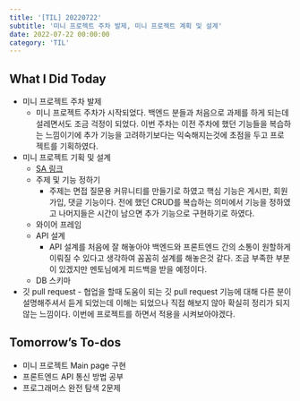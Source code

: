 ```yaml
---
title: '[TIL] 20220722'
subtitle: '미니 프로젝트 주차 발제, 미니 프로젝트 계획 및 설계'
date: 2022-07-22 00:00:00
category: 'TIL'
---
```


## What I Did Today

- 미니 프로젝트 주차 발제
  - 미니 프로젝트 주차가 시작되었다. 백엔드 분들과 처음으로 과제를 하게 되는데 설레면서도 조금 걱정이 되었다. 이번 주차는 이전 주차에 했던 기능들을 복습하는 느낌이기에 추가 기능을 고려하기보다는 익숙해지는것에 초점을 두고 프로젝트를 기획하였다.
- 미니 프로젝트 기획 및 설계
  - [SA 링크](https://www.notion.so/4-SA-05f4cb72bb1b4f6f8081fe4f29a60224)
  - 주제 및 기능 정하기
    - 주제는 면접 질문용 커뮤니티를 만들기로 하였고 핵심 기능은 게시판, 회원가입, 댓글 기능이다. 전에 했던 CRUD를 복습하는 의미에서 기능을 정하였고 나머지들은 시간이 남으면 추가 기능으로 구현하기로 하였다.
  - 와이어 프레임
  - API 설계
    - API 설계를 처음에 잘 해놓아야 백엔드와 프론트엔드 간의 소통이 원할하게 이뤄질 수 있다고 생각하여 꼼꼼히 설계를 해놓은것 같다. 조금 부족한 부분이 있겠지만 멘토님에게 피드백을 받을 예정이다.
  - DB 스키마
- 깃 pull request - 협업을 할때 도움이 되는 깃 pull request 기능에 대해 다른 분이 설명해주셔서 듣게 되었는데 이해는 되었으나 직접 해보지 않아 확실히 정리가 되지 않는 느낌이다. 이번에 프로젝트를 하면서 적용을 시켜보아야겠다.
  <br/>

## Tomorrow’s To-dos

- 미니 프로젝트 Main page 구현
- 프론트엔드 API 통신 방법 공부
- 프로그래머스 완전 탐색 2문제

<br/>
